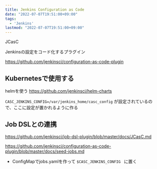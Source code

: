 ```yaml
---
title: Jenkins Configuration as Code
date: "2022-07-07T19:51:00+09:00"
tags:
  - 'Jenkins'
lastmod: "2022-07-07T19:51:00+09:00"
---
```



JCasC

Jenkinsの設定をコード化するプラグイン

https://github.com/jenkinsci/configuration-as-code-plugin

## Kubernetesで使用する

helmを使う
https://github.com/jenkinsci/helm-charts

`CASC_JENKINS_CONFIG=/var/jenkins_home/casc_config` が設定されているので、ここに設定が置かれるように作る





## Job DSLとの連携

<https://github.com/jenkinsci/job-dsl-plugin/blob/master/docs/JCasC.md>

https://github.com/jenkinsci/configuration-as-code-plugin/blob/master/docs/seed-jobs.md

- ConfigMapでjobs.yamlを作って `$CASC_JENKINS_CONFIG ` に置く
